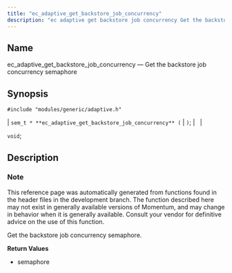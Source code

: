 ```yaml
---
title: "ec_adaptive_get_backstore_job_concurrency"
description: "ec adaptive get backstore job concurrency Get the backstore job concurrency semaphore sem t ec adaptive get backstore job concurrency void This reference page was automatically generated from functions found in the header files in the development branch The function described here may not exist in generally available versions of..."
---
```


<a name="apis.ec_adaptive_get_backstore_job_concurrency"></a> 
## Name

ec_adaptive_get_backstore_job_concurrency — Get the backstore job concurrency semaphore

## Synopsis

`#include "modules/generic/adaptive.h"`

| `sem_t * **ec_adaptive_get_backstore_job_concurrency** (` | `)`; |   |

`void`;<a name="idp46631440"></a> 
## Description

### Note

This reference page was automatically generated from functions found in the header files in the development branch. The function described here may not exist in generally available versions of Momentum, and may change in behavior when it is generally available. Consult your vendor for definitive advice on the use of this function.

Get the backstore job concurrency semaphore.

**<a name="idp46633872"></a> Return Values**

- semaphore